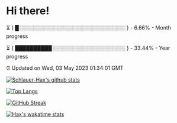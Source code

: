 # Hi there!

⏳ { █░░░░░░░░░░░░░░░░░░░░░░░░░░░░░ } - 6.66% - Month progress

⏳ { ██████████░░░░░░░░░░░░░░░░░░░░ } - 33.44% - Year progress

⏰ Updated on Wed, 03 May 2023 01:34:01 GMT


[![Schlauer-Hax's github stats](https://github-readme-stats.vercel.app/api?username=Schlauer-Hax&show_icons=true&theme=dark&count_private=true)](https://github.com/Schlauer-Hax)


[![Top Langs](https://github-readme-stats.vercel.app/api/top-langs/?username=Schlauer-Hax&layout=compact&theme=dark)](https://github.com/Schlauer-Hax?tab=repositories)

[![GitHub Streak](https://streak-stats.demolab.com?user=Schlauer-Hax&theme=dark)](https://git.io/streak-stats)

[![Hax's wakatime stats](https://github-readme-stats.vercel.app/api/wakatime?username=Hax&theme=dark)](https://wakatime.com/@Hax)

